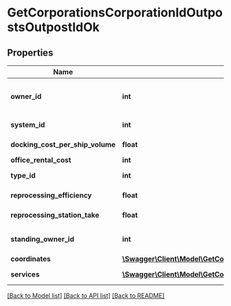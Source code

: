 # GetCorporationsCorporationIdOutpostsOutpostIdOk

## Properties
Name | Type | Description | Notes
------------ | ------------- | ------------- | -------------
**owner_id** | **int** | The entity that owns the station (e.g. the entity whose logo is on the station services bar) | 
**system_id** | **int** | The ID of the solar system the outpost rests in | 
**docking_cost_per_ship_volume** | **float** | docking_cost_per_ship_volume number | 
**office_rental_cost** | **int** | office_rental_cost integer | 
**type_id** | **int** | The type ID of the given outpost | 
**reprocessing_efficiency** | **float** | reprocessing_efficiency number | 
**reprocessing_station_take** | **float** | reprocessing_station_take number | 
**standing_owner_id** | **int** | The owner ID that sets the ability for someone to dock based on standings. | 
**coordinates** | [**\Swagger\Client\Model\GetCorporationsCorporationIdOutpostsOutpostIdCoordinates**](GetCorporationsCorporationIdOutpostsOutpostIdCoordinates.md) |  | [optional] 
**services** | [**\Swagger\Client\Model\GetCorporationsCorporationIdOutpostsOutpostIdService[]**](GetCorporationsCorporationIdOutpostsOutpostIdService.md) | A list of services the given outpost provides | 

[[Back to Model list]](../README.md#documentation-for-models) [[Back to API list]](../README.md#documentation-for-api-endpoints) [[Back to README]](../README.md)



